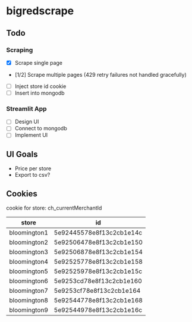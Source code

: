 # bigredscrape

## Todo
### Scraping
- [X] Scrape single page
- [1/2] Scrape multiple pages (429 retry failures not handled gracefully)
- [ ] Inject store id cookie
- [ ] Insert into mongodb

### Streamlit App
- [ ] Design UI
- [ ] Connect to mongodb
- [ ] Implement UI

## UI Goals
* Price per store
* Export to csv?

## Cookies
cookie for store: ch_currentMerchantId

| store | id |
| --- | --- |
| bloomington1 | 5e92445578e8f13c2cb1e14c |
| bloomington2 | 5e92506478e8f13c2cb1e150 |
| bloomington3 | 5e92506878e8f13c2cb1e154 |
| bloomington4 | 5e92525778e8f13c2cb1e158 |
| bloomington5 | 5e92525978e8f13c2cb1e15c |
| bloomington6 | 5e9253cd78e8f13c2cb1e160 |
| bloomington7 | 5e9253cf78e8f13c2cb1e164 |
| bloomington8 | 5e92544778e8f13c2cb1e168 |
| bloomington9 | 5e92544978e8f13c2cb1e16c |